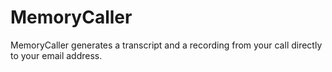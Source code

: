 # MemoryCaller
MemoryCaller generates a transcript and a recording from your call directly to your email address.

